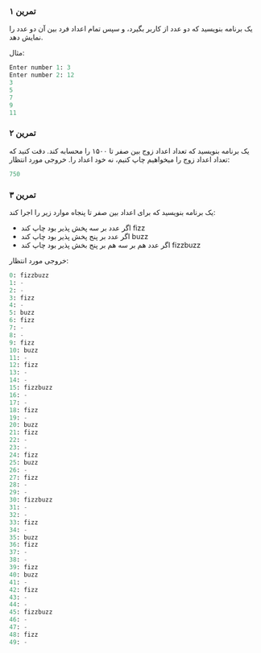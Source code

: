 ### تمرین ۱
یک برنامه بنویسید که دو عدد از کاربر بگیرد، و سپس تمام اعداد فرد بین آن دو عدد را نمایش دهد.

مثال:
```python
Enter number 1: 3
Enter number 2: 12
3
5
7
9
11
```

### تمرین ۲
یک برنامه بنویسید که تعداد اعداد زوج بین صفر تا ۱۵۰۰ را محسابه کند. دقت کنید که تعداد اعداد زوج را میخواهیم چاپ کنیم، نه خود اعداد را.
خروجی مورد انتظار:
```python
750
```

### تمرین ۳
یک برنامه بنویسید که برای اعداد بین صفر تا پنجاه موارد زیر را اجرا کند:
* اگر عدد بر سه پخش پذیر بود چاپ کند fizz
* اگر عدد بر پنج پخش پذیر بود چاپ کند buzz
* اگر عدد هم بر سه هم بر پنج بخش پذیر بود چاپ کند fizzbuzz

خروجی مورد انتظار:
```python
0: fizzbuzz
1: -
2: -
3: fizz
4: -
5: buzz
6: fizz
7: -
8: -
9: fizz
10: buzz
11: -
12: fizz
13: -
14: -
15: fizzbuzz
16: -
17: -
18: fizz
19: -
20: buzz
21: fizz
22: -
23: -
24: fizz
25: buzz
26: -
27: fizz
28: -
29: -
30: fizzbuzz
31: -
32: -
33: fizz
34: -
35: buzz
36: fizz
37: -
38: -
39: fizz
40: buzz
41: -
42: fizz
43: -
44: -
45: fizzbuzz
46: -
47: -
48: fizz
49: -
```
